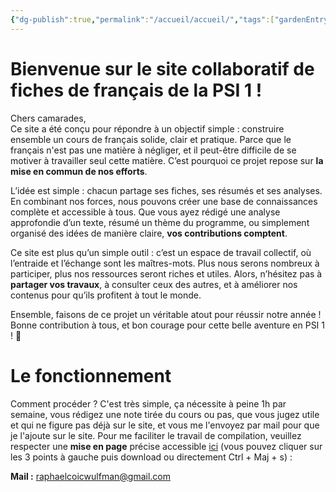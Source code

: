 ```yaml
---
{"dg-publish":true,"permalink":"/accueil/accueil/","tags":["gardenEntry"]}
---
```


# Bienvenue sur le site collaboratif de fiches de français de la PSI 1 !

Chers camarades,  
Ce site a été conçu pour répondre à un objectif simple : construire ensemble un cours de français solide, clair et pratique. Parce que le français n'est pas une matière à négliger, et il peut-être difficile de se motiver à travailler seul cette matière. C’est pourquoi ce projet repose sur **la mise en commun de nos efforts**.

L’idée est simple : chacun partage ses fiches, ses résumés et ses analyses. En combinant nos forces, nous pouvons créer une base de connaissances complète et accessible à tous. Que vous ayez rédigé une analyse approfondie d’un texte, résumé un thème du programme, ou simplement organisé des idées de manière claire, **vos contributions comptent**.

Ce site est plus qu’un simple outil : c’est un espace de travail collectif, où l’entraide et l’échange sont les maîtres-mots. Plus nous serons nombreux à participer, plus nos ressources seront riches et utiles. Alors, n’hésitez pas à **partager vos travaux**, à consulter ceux des autres, et à améliorer nos contenus pour qu’ils profitent à tout le monde.

Ensemble, faisons de ce projet un véritable atout pour réussir notre année !  
Bonne contribution à tous, et bon courage pour cette belle aventure en PSI 1 ! 🚀

# Le fonctionnement

Comment procéder ? C'est très simple, ça nécessite à peine 1h par semaine, vous rédigez une note tirée du cours ou pas, que vous jugez utile et qui ne figure pas déjà sur le site, et vous me l'envoyez par mail pour que je l'ajoute sur le site. Pour me faciliter le travail de compilation, veuillez respecter une **mise en page** précise accessible [ici](https://github.com/raphaelcoic/my-repository/blob/693d59d76d1728244707329a83769c75d64cc5b5/Fiche%20Type.docx) (vous pouvez cliquer sur les 3 points à gauche puis download ou directement Ctrl + Maj + s) : 

**Mail :** raphaelcoicwulfman@gmail.com 
